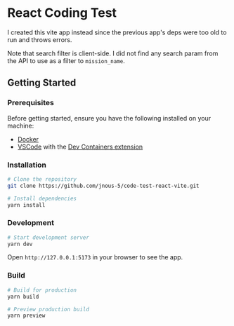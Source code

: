 # React Coding Test

I created this vite app instead since the previous app's deps were too old to run and throws errors.

Note that search filter is client-side. I did not find any search param from the API to use as a filter to `mission_name`.

## Getting Started

### Prerequisites

Before getting started, ensure you have the following installed on your machine:

- [Docker](https://www.docker.com/get-started)
- [VSCode](https://code.visualstudio.com/) with the [Dev Containers extension](https://marketplace.visualstudio.com/items?itemName=ms-vscode-remote.remote-containers)

### Installation

```sh
# Clone the repository
git clone https://github.com/jnous-5/code-test-react-vite.git

# Install dependencies
yarn install
```

### Development

```sh
# Start development server
yarn dev
```

Open `http://127.0.0.1:5173` in your browser to see the app.

### Build

```sh
# Build for production
yarn build

# Preview production build
yarn preview
```

